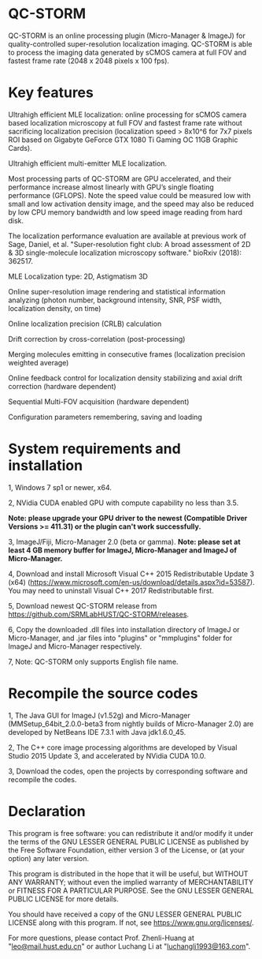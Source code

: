 # QC-STORM
QC-STORM is an online processing plugin (Micro-Manager & ImageJ) for quality-controlled super-resolution localization imaging. QC-STORM is able to process the imaging data generated by sCMOS camera at full FOV and fastest frame rate (2048 x 2048 pixels x 100 fps).

# Key features

Ultrahigh efficient MLE localization: online processing for sCMOS camera based localization microscopy at full FOV and fastest frame rate without sacrificing localization precision (localization speed > 8x10^6 for 7x7 pixels ROI based on Gigabyte GeForce GTX 1080 Ti Gaming OC 11GB Graphic Cards). 

Ultrahigh efficient multi-emitter MLE localization.

Most processing parts of QC-STORM are GPU accelerated, and their performance increase almost linearly with GPU’s single floating performance (GFLOPS). Note the speed value could be measured low with small and low activation density image, and the speed may also be reduced by low CPU memory bandwidth and low speed image reading from hard disk.

The localization performance evaluation are available at previous work of Sage, Daniel, et al. "Super-resolution fight club: A broad assessment of 2D & 3D single-molecule localization microscopy software." bioRxiv (2018): 362517.

MLE Localization type: 2D, Astigmatism 3D

Online super-resolution image rendering and statistical information analyzing (photon number, background intensity, SNR, PSF width, localization density, on time)

Online localization precision (CRLB) calculation

Drift correction by cross-correlation (post-processing)

Merging molecules emitting in consecutive frames (localization precision weighted average)

Online feedback control for localization density stabilizing and axial drift correction (hardware dependent)

Sequential Multi-FOV acquisition (hardware dependent)

Configuration parameters remembering, saving and loading


# System requirements and installation
1, Windows 7 sp1 or newer, x64.

2, NVidia CUDA enabled GPU with compute capability no less than 3.5.

**Note: please upgrade your GPU driver to the newest (Compatible Driver Versions >= 411.31) or the plugin can't work successfully.**

3, ImageJ/Fiji, Micro-Manager 2.0 (beta or gamma). 
**Note: please set at least 4 GB memory buffer for ImageJ, Micro-Manager and ImageJ of Micro-Manager.**

4, Download and install Microsoft Visual C++ 2015 Redistributable Update 3 (x64) (https://www.microsoft.com/en-us/download/details.aspx?id=53587). You may need to uninstall Visual C++ 2017 Redistributable first.

5, Download newest QC-STORM release from https://github.com/SRMLabHUST/QC-STORM/releases.

6, Copy the downloaded .dll files into installation directory of ImageJ or Micro-Manager, and .jar files into "plugins" or "mmplugins" folder for ImageJ and Micro-Manager respectively.

7, Note: QC-STORM only supports English file name.


# Recompile the source codes
1, The Java GUI for ImageJ (v1.52g) and Micro-Manager (MMSetup_64bit_2.0.0-beta3 from nightly builds of Micro-Manager 2.0) are developed by NetBeans IDE 7.3.1 with Java jdk1.6.0_45.

2, The C++ core image processing algorithms are developed by Visual Studio 2015 Update 3, and accelerated by NVidia CUDA 10.0.

3, Download the codes, open the projects by corresponding software and recompile the codes.


# Declaration
This program is free software: you can redistribute it and/or modify it under the terms of the GNU LESSER GENERAL PUBLIC LICENSE as published by the Free Software Foundation, either version 3 of the License, or (at your option) any later version.

This program is distributed in the hope that it will be useful, but WITHOUT ANY WARRANTY; without even the implied warranty of
MERCHANTABILITY or FITNESS FOR A PARTICULAR PURPOSE.  See the GNU LESSER GENERAL PUBLIC LICENSE for more details.

You should have received a copy of the GNU LESSER GENERAL PUBLIC LICENSE along with this program.  If not, see <https://www.gnu.org/licenses/>.

For more questions, please contact Prof. Zhenli-Huang at "leo@mail.hust.edu.cn" or author Luchang Li at "luchangli1993@163.com".
